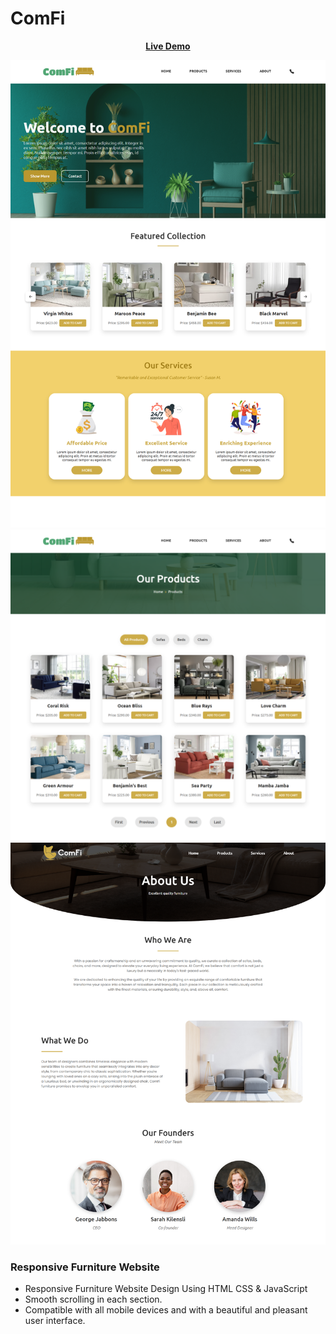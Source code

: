 # ComFi
<div align = 'center'>

<a href="https://adnan-bhaldar.github.io/ComFi"><strong>Live Demo</strong></a>

![preview img](/preview.png) 
![preview img](/preview1.png) 
![preview img](/preview2.png) 
</div>

### Responsive Furniture Website

- Responsive Furniture Website Design Using HTML CSS & JavaScript
- Smooth scrolling in each section.
- Compatible with all mobile devices and with a beautiful and pleasant user interface.
